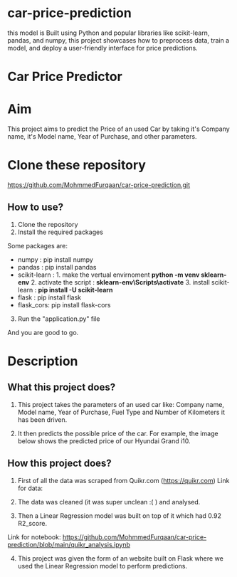 # car-price-prediction
this model is Built using Python and popular libraries like scikit-learn, pandas, and numpy, this project showcases how to preprocess data, train a model, and deploy a user-friendly interface for price predictions.

# Car Price Predictor


# Aim

This project aims to predict the Price of an used Car by taking it's Company name, it's Model name, Year of Purchase, and other parameters.

# Clone these repository 

https://github.com/MohmmedFurqaan/car-price-prediction.git


## How to use?

1. Clone the repository
2. Install the required packages

Some packages are:
 - numpy : pip install numpy 
 - pandas : pip install pandas
 - scikit-learn : 1. make the vertual envirnoment **python -m venv sklearn-env**
                  2. activate the script : **sklearn-env\Scripts\activate**
                  3. install scikit-learn : **pip install -U scikit-learn**
 - flask : pip install flask
 - flask_cors: pip install flask-cors
   
3. Run the "application.py" file
   
And you are good to go. 

# Description

## What this project does?

1. This project takes the parameters of an used car like: Company name, Model name, Year of Purchase, Fuel Type and Number of Kilometers it has been driven.
   
2. It then predicts the possible price of the car. For example, the image below shows the predicted price of our Hyundai Grand i10. 



## How this project does?

1. First of all the data was scraped from Quikr.com (https://quikr.com) 
Link for data: 

2. The data was cleaned (it was super unclean :( ) and analysed.

3. Then a Linear Regression model was built on top of it which had 0.92 R2_score.

Link for notebook: https://github.com/MohmmedFurqaan/car-price-prediction/blob/main/quikr_analysis.ipynb

4. This project was given the form of an website built on Flask where we used the Linear Regression model to perform predictions.

